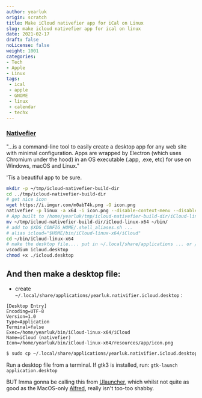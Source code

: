 ```yaml
---
author: yearluk
origin: scratch
title: Make iCloud nativefier app for iCal on Linux
slug: make icloud nativefier app for ical on linux
date: 2021-02-17
draft: false
noLicense: false
weight: 1001
categories:
- Tech
- Apple
- Linux
tags:
 - ical
 - apple
 - GNOME
 - linux
 - calendar
 - techx
---
```


### [Nativefier](https://github.com/nativefier/nativefier) 
"...is a command-line tool to easily create a desktop app for any web site with minimal configuration. Apps are wrapped by Electron (which uses Chromium under the hood) in an OS executable (.app, .exe, etc) for use on Windows, macOS and Linux."

'Tis a beautiful app to be sure.



```bash
mkdir -p ~/tmp/icloud-nativefier-build-dir
cd ../tmp/icloud-nativefier-build-dir
# get nice icon
wget https://i.imgur.com/m0abT4k.png -O icon.png
nativefier -p linux -a x64 -i icon.png --disable-context-menu --disable-dev-tools --single-instance https://www.icloud.com/
# App built to /home/yearluk/tmp/icloud-nativefier-build-dir/iCloud-linux-x64
mv ~/tmp/icloud-nativefier-build-dir/iCloud-linux-x64 ~/bin/
# add to $XDG_CONFIG_HOME/.shell_aliases.sh ... 
# alias icloud="$HOME/bin/iCloud-linux-x64/iCloud"
cd ~/bin/iCloud-linux-x64
# make the desktop file.... put in ~/.local/share/applications ... or /usr/share/applications/
vscodium icloud.desktop
chmod +x ./icloud.desktop
```

## And then make a desktop file:

- create `~/.local/share/applications/yearluk.nativifier.icloud.desktop` :  

```text
[Desktop Entry]
Encoding=UTF-8
Version=1.0
Type=Application
Terminal=false
Exec=/home/yearluk/bin/iCloud-linux-x64/iCloud
Name=iCloud (nativefier)
Icon=/home/yearluk/bin/iCloud-linux-x64/resources/app/icon.png
```

```bash
$ sudo cp ~/.local/share/applications/yearluk.nativifier.icloud.desktop /usr/share/applications
```

Run a desktop file from a terminal. If gtk3 is installed, run:   `gtk-launch application.desktop`

BUT Imma gonna be calling this from [Ulauncher](https://ulauncher.io/), which whilst not quite as good as the MacOS-only [Alfred](https://www.alfredapp.com/), really isn't too-too shabby.